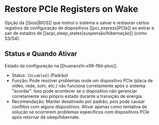 # Restore PCIe Registers on Wake

Opção da [[bios|BIOS]] que instrui o sistema a salvar e restaurar certos registros de configuração de dispositivos [[pci_express|PCIe]] ao entrar e sair de estados de [[acpi_sleep_states|suspensão/hibernação]] (como S3/S4).

## Status e Quando Ativar

Estado da configuração na [[huananzhi-x99-f8d-plus]].

- Status: `[Disabled]` (Padrão)
- Função: Pode resolver problemas onde um dispositivo PCIe (placa de vídeo, rede, som, etc.) não funciona corretamente após o sistema "acordar". Isso pode acontecer se o dispositivo não gerenciar corretamente seu próprio estado durante a transição de energia.
- Recomendação: Manter desativado por padrão, pois pode causar conflitos com alguns dispositivos. Ativar apenas como tentativa de solução se ocorrerem problemas específicos com dispositivos PCIe após retornar de sleep/hibernate.